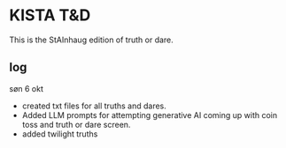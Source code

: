 # KISTA T&D

This is the StAInhaug edition of truth or dare.

## log

søn 6 okt 
- created txt files for all truths and dares. 
- Added LLM prompts for attempting generative AI coming up with coin toss and truth or dare screen.
- added twilight truths

